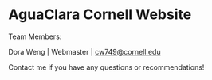 # AguaClara Cornell Website

Team Members:

Dora Weng | Webmaster | cw749@cornell.edu

Contact me if you have any questions or recommendations!
